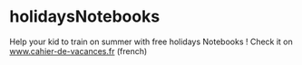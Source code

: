 # holidaysNotebooks
Help your kid to train on summer with free holidays Notebooks !
Check it on www.cahier-de-vacances.fr (french)
